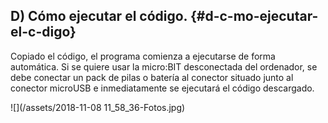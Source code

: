 ## D) Cómo ejecutar el código. {#d-c-mo-ejecutar-el-c-digo}

Copiado el código, el programa comienza a ejecutarse de forma automática. Si se quiere usar la micro:BIT desconectada del ordenador, se debe conectar un pack de pilas o batería al conector situado junto al conector microUSB e inmediatamente se ejecutará el código descargado.

![](/assets/2018-11-08 11_58_36-Fotos.jpg)